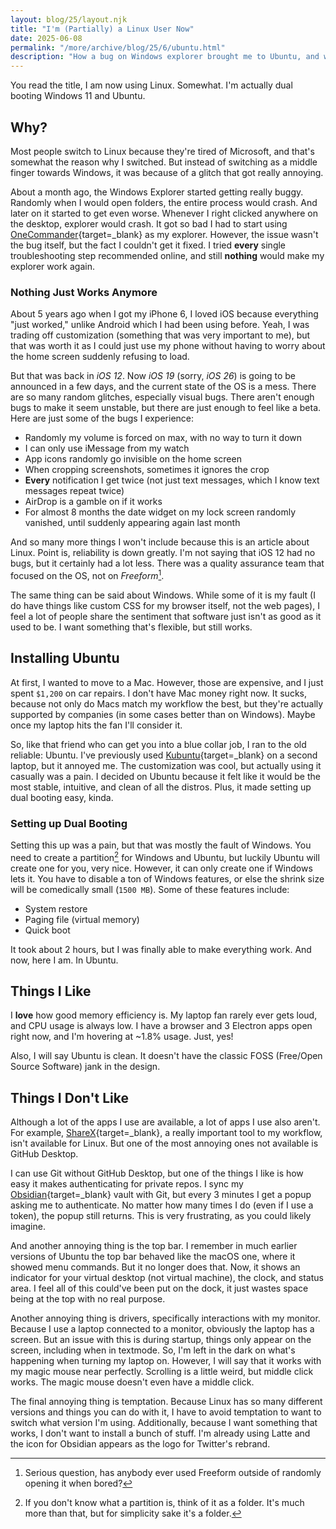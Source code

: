 ```yaml
---
layout: blog/25/layout.njk
title: "I'm (Partially) a Linux User Now"
date: 2025-06-08
permalink: "/more/archive/blog/25/6/ubuntu.html"
description: "How a bug on Windows explorer brought me to Ubuntu, and why I'm not happy to be here"
---
```

You read the title, I am now using Linux. Somewhat. I'm actually dual booting Windows 11 and Ubuntu.

## Why?

Most people switch to Linux because they're tired of Microsoft, and that's somewhat the reason why I switched. But instead of switching as a middle finger towards Windows, it was because of a glitch that got really annoying.

About a month ago, the Windows Explorer started getting really buggy. Randomly when I would open folders, the entire process would crash. And later on it started to get even worse. Whenever I right clicked anywhere on the desktop, explorer would crash. It got so bad I had to start using [OneCommander](https://www.onecommander.com){target=_blank} as my explorer. However, the issue wasn't the bug itself, but the fact I couldn't get it fixed. I tried **every** single troubleshooting step recommended online, and still **nothing** would make my explorer work again.

### Nothing Just Works Anymore

About 5 years ago when I got my iPhone 6, I loved iOS because everything "just worked," unlike Android which I had been using before. Yeah, I was trading off customization (something that was very important to me), but that was worth it as I could just use my phone without having to worry about the home screen suddenly refusing to load.

But that was back in *iOS 12*. Now *iOS 19* (sorry, *iOS 26*) is going to be announced in a few days, and the current state of the OS is a mess. There are so many random glitches, especially visual bugs. There aren't enough bugs to make it seem unstable, but there are just enough to feel like a beta. Here are just some of the bugs I experience:

- Randomly my volume is forced on max, with no way to turn it down
- I can only use iMessage from my watch
- App icons randomly go invisible on the home screen
- When cropping screenshots, sometimes it ignores the crop
- **Every** notification I get twice (not just text messages, which I know text messages repeat twice)
- AirDrop is a gamble on if it works
- For almost 8 months the date widget on my lock screen randomly vanished, until suddenly appearing again last month

And so many more things I won't include because this is an article about Linux. Point is, reliability is down greatly. I'm not saying that iOS 12 had no bugs, but it certainly had a lot less. There was a quality assurance team that focused on the OS, not on *Freeform*[^1].

The same thing can be said about Windows. While some of it is my fault (I do have things like custom CSS for my browser itself, not the web pages), I feel a lot of people share the sentiment that software just isn't as good as it used to be. I want something that's flexible, but still works.

## Installing Ubuntu

At first, I wanted to move to a Mac. However, those are expensive, and I just spent `$1,200` on car repairs. I don't have Mac money right now. It sucks, because not only do Macs match my workflow the best, but they're actually supported by companies (in some cases better than on Windows). Maybe once my laptop hits the fan I'll consider it.

So, like that friend who can get you into a blue collar job, I ran to the old reliable: Ubuntu. I've previously used [Kubuntu](https://kubuntu.org){target=_blank} on a second laptop, but it annoyed me. The customization was cool, but actually using it casually was a pain. I decided on Ubuntu because it felt like it would be the most stable, intuitive, and clean of all the distros. Plus, it made setting up dual booting easy, kinda.

### Setting up Dual Booting

Setting this up was a pain, but that was mostly the fault of Windows. You need to create a partition[^2] for Windows and Ubuntu, but luckily Ubuntu will create one for you, very nice. However, it can only create one if Windows lets it. You have to disable a ton of Windows features, or else the shrink size will be comedically small (`1500 MB`). Some of these features include:

- System restore
- Paging file (virtual memory)
- Quick boot

It took about 2 hours, but I was finally able to make everything work. And now, here I am. In Ubuntu.

## Things I Like

I **love** how good memory efficiency is. My laptop fan rarely ever gets loud, and CPU usage is always low. I have a browser and 3 Electron apps open right now, and I'm hovering at ~1.8% usage. Just, yes!

Also, I will say Ubuntu is clean. It doesn't have the classic FOSS (Free/Open Source Software) jank in the design.

## Things I Don't Like

Although a lot of the apps I use are available, a lot of apps I use also aren't. For example, [ShareX](https://getsharex.com){target=_blank}, a really important tool to my workflow, isn't available for Linux. But one of the most annoying ones not available is GitHub Desktop.

I can use Git without GitHub Desktop, but one of the things I like is how easy it makes authenticating for private repos. I sync my [Obsidian](https://obsidian.md){target=_blank} vault with Git, but every 3 minutes I get a popup asking me to authenticate. No matter how many times I do (even if I use a token), the popup still returns. This is very frustrating, as you could likely imagine.

And another annoying thing is the top bar. I remember in much earlier versions of Ubuntu the top bar behaved like the macOS one, where it showed menu commands. But it no longer does that. Now, it shows an indicator for your virtual desktop (not virtual machine), the clock, and status area. I feel all of this could've been put on the dock, it just wastes space being at the top with no real purpose.

Another annoying thing is drivers, specifically interactions with my monitor. Because I use a laptop connected to a monitor, obviously the laptop has a screen. But an issue with this is during startup, things only appear on the screen, including when in textmode. So, I'm left in the dark on what's happening when turning my laptop on. However, I will say that it works with my magic mouse near perfectly. Scrolling is a little weird, but middle click works. The magic mouse doesn't even have a middle click.

The final annoying thing is temptation. Because Linux has so many different versions and things you can do with it, I have to avoid temptation to want to switch what version I'm using. Additionally, because I want something that works, I don't want to install a bunch of stuff. I'm already using Latte and the icon for Obsidian appears as the logo for Twitter's rebrand.

[^1]: Serious question, has anybody ever used Freeform outside of randomly opening it when bored?

[^2]: If you don't know what a partition is, think of it as a folder. It's much more than that, but for simplicity sake it's a folder.